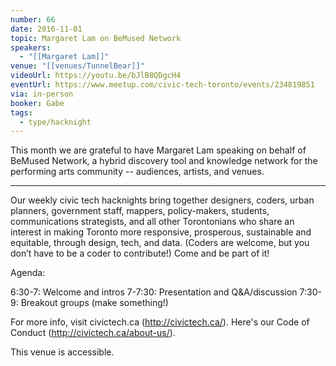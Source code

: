 ```yaml
---
number: 66
date: 2016-11-01
topic: Margaret Lam on BeMused Network
speakers:
  - "[[Margaret Lam]]"
venue: "[[venues/TunnelBear]]"
videoUrl: https://youtu.be/bJlB8QDgcH4
eventUrl: https://www.meetup.com/civic-tech-toronto/events/234819851
via: in-person
booker: Gabe
tags:
  - type/hacknight
---
```


This month we are grateful to have Margaret Lam speaking on behalf of BeMused Network, a hybrid discovery tool and knowledge network for the performing arts community -- audiences, artists, and venues.

---

Our weekly civic tech hacknights bring together designers, coders, urban planners, government staff, mappers, policy-makers, students, communications strategists, and all other Torontonians who share an interest in making Toronto more responsive, prosperous, sustainable and equitable, through design, tech, and data. (Coders are welcome, but you don’t have to be a coder to contribute!) Come and be part of it!

Agenda:

6:30-7: Welcome and intros
7-7:30: Presentation and Q&A/discussion
7:30-9: Breakout groups (make something!)

For more info, visit civictech.ca (http://civictech.ca/). Here's our Code of Conduct (http://civictech.ca/about-us/).

This venue is accessible.
